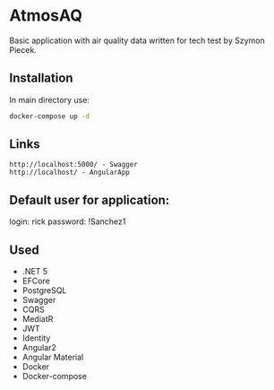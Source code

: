 # AtmosAQ

Basic application with air quality data written for tech test by Szymon Piecek.

## Installation

In main directory use:

```bash
docker-compose up -d
```

## Links

```
http://localhost:5000/ - Swagger
http://localhost/ - AngularApp
```
## Default user for application:
login: rick
password: !Sanchez1

## Used
* .NET 5
* EFCore
* PostgreSQL
* Swagger
* CQRS
* MediatR
* JWT
* Identity
* Angular2
* Angular Material
* Docker
* Docker-compose
